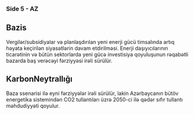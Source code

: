 ### Side 5 - AZ

## Bazis
Vergilər/subsidiyalar və planlaşdırılan yeni enerji gücü timsalında artıq həyata keçirilən siyasətlərin davam etdirilməsi. Enerji daşıyıcılarının ticarətinin və bütün sektorlarda yeni gücə investisiya qoyuluşunun rəqabətli bazarda baş verəcəyi fərziyyəsi irəli sürülür.

## KarbonNeytrallığı
Baza ssenarisi ilə eyni fərziyyələr irəli sürülür, lakin Azərbaycanın bütöv energetika sistemindən CO2 tullantıları üzrə 2050-ci ilə qədər sıfır tullantı məhdudiyyəti qoyulur.
